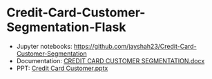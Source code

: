 # Credit-Card-Customer-Segmentation-Flask
- Jupyter notebooks: https://github.com/jayshah23/Credit-Card-Customer-Segmentation
- Documentation: [CREDIT CARD CUSTOMER SEGMENTATION.docx](https://github.com/jayshah23/Credit-Card-Customer-Segmentation-Flask/files/7030228/CREDIT.CARD.CUSTOMER.SEGMENTATION.docx)
- PPT: [Credit Card Customer.pptx](https://github.com/jayshah23/Credit-Card-Customer-Segmentation-Flask/files/7030232/Credit.Card.Customer.pptx)
